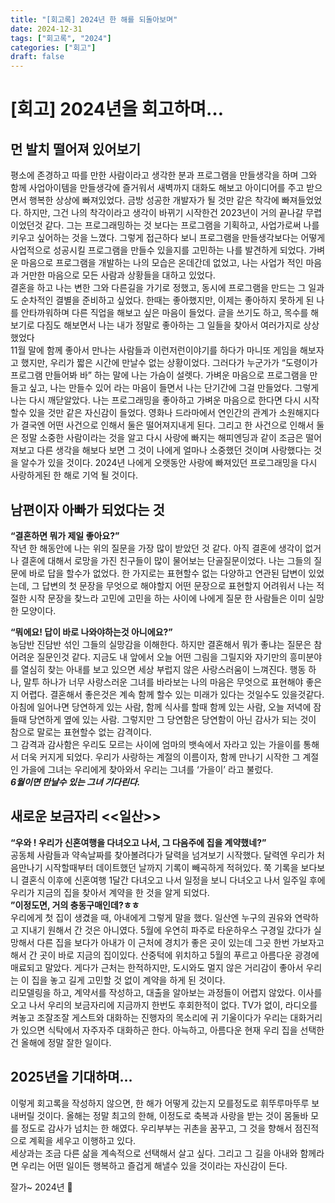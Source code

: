 ```yaml
---
title: "[회고록] 2024년 한 해를 되돌아보며"
date: 2024-12-31
tags: ["회고록", "2024"]
categories: ["회고"]
draft: false
---
```

# [회고] 2024년을 회고하며…
## 먼 발치 떨어져 있어보기
평소에 존경하고 따를 만한 사람이라고 생각한 분과 프로그램을 만들생각을 하며 그와 함께 사업아이템을 만들생각에 즐거워서 새벽까지 대화도 해보고 아이디어를 주고 받으면서 행복한 상상에 빠져있었다. 금방 성공한 개발자가 될 것만 같은 착각에 빠져들었었다. 하지만, 그건 나의 착각이라고 생각이 바뀌기 시작한건 2023년이 거의 끝나갈 무렵이었던것 같다. 그는 프로그래밍하는 것 보다는 프로그램을 기획하고, 사업가로써 나를 키우고 싶어하는 것을 느꼈다. 그렇게 접근하다 보니 프로그램을 만들생각보다는 어떻게 사업적으로 성공시킬 프로그램을 만들수 있을지를 고민하는 나를 발견하게 되었다. 가벼운 마음으로 프로그램을 개발하는 나의 모습은 온데간데 없었고, 나는 사업가 적인 마음과 거만한 마음으로 모든 사람과 상황들을 대하고 있었다.  
결혼을 하고 나는 변한 그와 다른길을 가기로 정했고, 동시에 프로그램을 만드는 그 일과도 순차적인 결별을 준비하고 싶었다. 한때는 좋아했지만, 이제는 좋아하지 못하게 된 나를 안타까워하며 다른 직업을 해보고 싶은 마음이 들었다. 글을 쓰기도 하고, 목수를 해보기로 다짐도 해보면서 나는 내가 정말로 좋아하는 그 일들을 찾아서 여러가지로 상상했었다   
11월 말에 함께 좋아서 만나는 사람들과 이런저런이야기를 하다가 마니또 게임을 해보자고 했지만, 우리가 짧은 시간에 만날수 없는 상황이었다. 그러다가 누군가가 “도령이가 프로그램 만들어봐 바” 하는 말에 나는 가슴이 설렛다. 가벼운 마음으로 프로그램을 만들고 싶고, 나는 만들수 있어 라는 마음이 들면서 나는 단기간에 그걸 만들었다. 그렇게 나는 다시 깨닫알았다. 나는 프로그래밍을 좋아하고 가벼운 마음으로 한다면 다시 시작할수 있을 것만 같은 자신감이 들었다.
영화나 드라마에서 연인간의 관계가 소원해지다가 결국엔 어떤 사건으로 인해서 둘은 떨어져지내게 된다. 그리고 한 사건으로 인해서 둘은 정말 소중한 사람이라는 것을 알고 다시 사랑에 빠지는 해피엔딩과 같이 조금은 떨어져보고 다른 생각을 해보다 보면 그 것이 나에게 얼마나 소중했던 것이며 사랑했다는 것을 알수가 있을 것이다. 2024년 나에게 오랫동안 사랑에 빠져있던 프로그래밍을 다시 사랑하게된 한 해로 기억 될 것이다.
## 남편이자 아빠가 되었다는 것
**“결혼하면 뭐가 제일 좋아요?”**  
작년 한 해동안에 나는 위의 질문을 가장 많이 받았던 것 같다. 아직 결혼에 생각이 없거나 결혼에 대해서 로망을 가진 친구들이 많이 물어보는 단골질문이었다. 나는 그들의 질문에 바로 답을 할수가 없었다. 한 가지로는 표현할수 없는 다양하고 연관된 답변이 있었는데, 그 답변의 첫 문장을 무엇으로 해야할지 어떤 문장으로 표현할지 어려워서 나는 적절한 시작 문장을 찾느라 고민에 고민을 하는 사이에 나에게 질문 한 사람들은 이미 실망한 모양이다.  

**“뭐에요! 답이 바로 나와야하는것 아니에요?”**   
농담반 진담반 섞인 그들의 실망감을 이해한다. 하지만 결혼해서 뭐가 좋냐는 질문은 참 어려운 질문인것 같다. 지금도 내 앞에서 오늘 어떤 그림을 그릴지와 자기만의 흥미분야를 열심히 찾는 아내를 보고 있으면 세상 부럽지 않은 사랑스러움이 느껴진다. 행동 하나, 말투 하나가 너무 사랑스러운 그녀를 바라보는 나의 마음은 무엇으로 표현해야 좋은지 어렵다. 결혼해서 좋은것은 계속 함께 할수 있는 미래가 있다는 것일수도 있을것같다. 아침에 일어나면 당연하게 있는 사람, 함께 식사를 할때 함께 있는 사람, 오늘 저녁에 잠들때 당연하게 옆에 있는 사람. 그렇지만 그 당연함은 당연함이 아닌 감사가 되는 것이 참으로 말로는 표현할수 없는 감격이다.    
그 감격과 감사함은 우리도 모르는 사이에 엄마의 뱃속에서 자라고 있는 가을이를 통해서 더욱 커지게 되었다. 우리가 사랑하는 계절의 이름이자, 함께 만나기 시작한 그 계절인 가을에 그녀는 우리에게 찾아와서 우리는 그녀를 ‘가을이’ 라고 불렀다.    
___6월이면 만날수 있는 그녀 기다린다.___
## 새로운 보금자리 <<일산>>
**“우와 ! 우리가 신혼여행을 다녀오고 나서, 그 다음주에 집을 계약했네?”**  
공동체 사람들과 약속날짜를 찾아볼려다가 달력을 넘겨보기 시작했다. 달력엔 우리가 처음만나기 시작할때부터 데이트했던 날까지 기록이 빼곡하게 적혀있다. 쭉 기록을 보다보니 결혼식 이후에 신혼여행  1달간 다녀오고 나서 일정을 보니 다녀오고 나서 일주일 후에 우리가 지금의 집을 찾아서 계약을 한 것을 알게 되었다.  
**”이정도면, 거의 충동구매인데?ㅎㅎ**  
우리에게 첫 집이 생겼을 때, 아내에게 그렇게 말을 했다. 일산엔 누구의 권유와 연락하고 지내기 원해서 간 것은 아니였다. 5월에 우연히 파주로 타운하우스 구경일 갔다가 실망해서 다른 집을 보다가 아내가 이 근처에 경치가 좋은 곳이 있는데 그곳 한번 가보자고 해서 간 곳이 바로 지금의 집이있다. 산중턱에 위치하고 5월의 푸르고 아름다운 광경에 매료되고 말았다. 게다가 근처는 한적하지만, 도시와도 멀지 않은 거리감이 좋아서 우리는 이 집을 놓고 길게 고민할 것 없이 계약을 하게 된 것이다.  
리모델링을 하고, 계약서를 작성하고, 대출을 알아보는 과정들이 어렵지 않았다. 이사를 오고 나서 우리의 보금자리에 지금까지 한번도 후회한적이 없다. TV가 없이, 라디오를 켜놓고 조잘조잘 게스트와 대화하는 진행자의 목소리에 귀 기울이다가 우리는 대화거리가 있으면 식탁에서 자주자주 대화하곤 한다. 아늑하고, 아름다운 현재 우리 집을 선택한 건 올해에 정말 잘한 일이다.
## 2025년을 기대하며…
이렇게 회고록을 작성하지 않으면, 한 해가 어떻게 갔는지 모를정도로 휘뚜루마뚜루 보내버릴 것이다. 올해는 정말 최고의 한해, 이정도로 축복과 사랑을 받는 것이 몸둘바 모를 정도로 감사가 넘치는 한 해였다. 우리부부는 귀촌을 꿈꾸고, 그 것을 향해서 점진적으로 계획을 세우고 이행하고 있다.  
세상과는 조금 다른 삶을 계속적으로 선택해서 살고 싶다. 그리고 그 길을 아내와 함께라면 우리는 어떤 일이든 행복하고 즐겁게 해낼수 있을 것이라는 자신감이 든다.

잘가~ 2024년 👋
